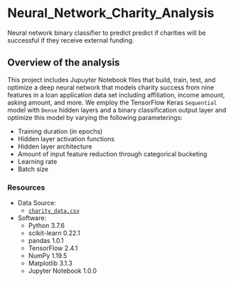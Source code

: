 # Neural_Network_Charity_Analysis
Neural network binary classifier to predict predict if charities will be
successful if they receive external funding. 

## Overview of the analysis
This project includes Jupuyter Notebook files that build, train, test, and
optimize a deep neural network that models charity success from nine features
in a loan application data set including affiliation, income amount, asking
amount, and more. We employ the TensorFlow Keras `Sequential` model with
`Dense` hidden layers and a binary classification output layer and optimize
this model by varying the following parameterings:

- Training duration (in epochs)
- Hidden layer activation functions
- Hidden layer architecture
- Amount of input feature reduction through categorical bucketing
- Learning rate
- Batch size

### Resources
- Data Source:
    - [`charity_data.csv`](Resources/charity_data.csv)
- Software:
    - Python 3.7.6
    - scikit-learn 0.22.1
    - pandas 1.0.1
    - TensorFlow 2.4.1
    - NumPy 1.19.5
    - Matplotlib 3.1.3
    - Jupyter Notebook 1.0.0
